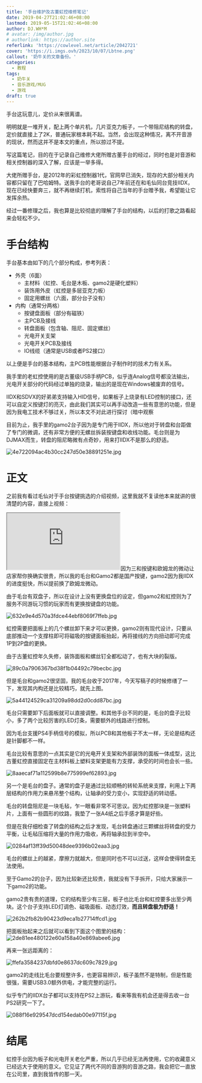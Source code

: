 ```yaml
---
title: '手台维护及古董虹控维修笔记'
date: 2019-04-27T21:02:46+08:00
lastmod: 2019-05-15T21:02:46+08:00
author: DJ.WH*M
# avatar: /img/author.jpg
# authorlink: https://author.site
referlink: 'https://cowlevel.net/article/2042721'
cover: 'https://i.imgs.ovh/2023/10/07/Lbtne.png'
callout: '奶牛关的文章备份。'
categories:
  - 教程
tags:
  - 奶牛关
  - 音乐游戏/MUG
  - 游戏
draft: true
---
```


手台这玩意儿，定价从来很离谱。

<!--more-->

明明就是一堆开关，配上两个单片机，几片亚克力板子，一个带阻尼结构的转盘，定价就直接上了2K，普通玩家根本耗不起。当然，会出现这种情况，离不开音游的现状，然而这并不是本文的重点，所以掠过不提。

写这篇笔记，目的在于记录自己维修大佬所赠古董手台的经过，同时也是对音游和相关控制器的深入了解，应该是一举多得。

大佬所赠手台，是2012年的彩虹控制器1代，官网早已消失，现存的大部分相关内容都只留在了巴哈姆特。送我手台的老哥说自己7年前还在和毛仙同台竞技IIDX，现在已经快要奔三，就不再继续打机，索性将自己当年的手台赠予我，希望能让它发挥余热。

经过一番修理之后，我也算是比较彻底的理解了手台的结构，以后的打歌之路看起来会轻松不少。

# 手台结构

手台基本由如下的几个部分构成，参考列表：

*   外壳（6面）
    *   主材料（虹控、毛台是木板、gamo2是硬化塑料）
    *   装饰用外皮（虹控是多层亚克力板）
    *   固定用螺丝（六面，部分台子没有）
*   内构（通常分两格）
    *   按键盘面板（部分有磁铁）
    *   主PCB及接线
    *   转盘面板（包含轴、阻尼、固定螺丝）
    *   光电开关支架
    *   光电开关PCB及接线
    *   IO线缆（通常是USB或者PS2接口）

以上便是手台的基本结构，主PCB性能根据台子制作时的技术力有关系。

我手里的老虹控使用的是古董级USB手柄PCB，似乎连Analog信号都没法输出，光电开关部分的代码经过单独的烧录，输出的是现在Windows被废弃的信号。

IIDX和SDVX的好弟弟支持输入HID信号，如果板子上烧录有LED控制的接口，还可以自定义按键灯的亮灭，由此我们其实可以再手动改造一些有意思的功能，但是因为我电工技术不够过关，所以本文不对此进行探讨<span class="spoiler">（暗中观察</span>

目前为止，我手里的gamo2台子因为是专门用于IIDX，所以他对于转盘和台距做了专门的微调，还有非常方便的无螺丝拆装按键盘和收线功能。毛台则是为DJMAX而生，转盘的阻尼略微有点奇妙，用来打IIDX不是那么的舒适。

![4e722094ac4b30cc247d50e38891251e.jpg](https://tva1.sinaimg.cn/mw690/006R15FXgy1h54ab6a6koj33a826oe84.jpg)

# 正文

之前我有看过毛仙对于手台按键挑选的介绍视频，这里我就不复读他本来就讲的很清楚的内容，直接上视频：

<span class="fr-video fr-fvc fr-dvb fr-draggable"><iframe class="cl-iframe cl-iframe-bilibili" src="https://cowlevel.net/adapter/video-transfer?url=https%3A%2F%2Fwww.bilibili.com%2Fhtml%2Fplayer.html%3Faid%3D13591111%26page%3D1&amp;thumb=https://pic1.cdncl.net/user/user_upload_osl/e94d326338ef2ff5b3887c7fc559e183.jpeg"></iframe></span>因为三和按键和欧姆龙的微动让店家帮你换确实很贵，所以我的毛台和Gamo2都是国产按键，gamo2因为我IIDX的进度挺快，所以提前换了欧姆龙微动。

由于毛台有双盘子，所以在设计上没有更换盘位的设定，但gamo2和虹控则为了服务不同游玩习惯的玩家而有更换按键盘的功能。

![632e9e4d570a3fdce44ebf8069f7ffeb.jpg](https://tva1.sinaimg.cn/mw690/006R15FXgy1h54abxel64j32io1w01kz.jpg)

虹控需要把面板上的几个螺丝卸下来才可以更换，gamo2则有现代设计，只要从底部推动一个支撑柱即可将磁吸的按键面板抬起，再将接线的方向扭动即可完成1P到2P盘的更换。

由于古董虹控年久失修，装饰面板和螺丝钉全都松动了，也有大块的裂版。

![89c0a7906367bd38f1b04492c79becbc.jpg](https://tva1.sinaimg.cn/mw690/006R15FXgy1h54acckeawj32io1w01kz.jpg)

<span>但是毛台和gamo2很坚固，我的毛台收于2017年，今天写稿子的时候修缮了一下，发现其内构还是比较精巧，就先上图。</span>

![5a44124529ca31209a98dd2d0cdd87bc.jpg](https://tva1.sinaimg.cn/mw690/006R15FXgy1h54acqf7c1j32z01z7hdv.jpg)

毛台只需要卸下后面板就可以直接调整。和其他手台不同的是，毛台的盘子比较小，多了两个比较厉害的LED灯条，需要额外的线路进行控制。

因为毛台支援PS4手柄信号的模拟，所以PCB和其他板子不太一样，无论是结构还是针脚都不一样。

毛台比较有意思的一点其实是它的光电开关支架和外部装饰的面板一体成型，这比古董虹控直接固定在主材料板上塑料支架更能有力支撑，承受的时间也会长一些。

![8aaecaf71a112599b8e775999ef62893.jpg](https://tva1.sinaimg.cn/mw690/006R15FXgy1h54ad53yzmj33a81uiqv7.jpg)

另一个是毛台的盘子。通常的盘子是通过比较顺畅的转轮系统来支撑，利用上下两层结构的作用力来悬吊整个结构，让轴承的受力变小，实现舒适的转动感。

毛台的转盘阻尼是一块毛毡，乍一眼看非常不可思议。因为虹控那块是一张塑料片，上面有一些圆形的纹路，我垫了一张A4纸之后手感才算是好些。

但是在我仔细检查了转盘的结构之后才发现，毛台转盘通过三颗螺丝将转盘的受力平衡，让毛毡压缩将大量的作用力吸收，再将轴承拉到半空中。

![0284af13ff39d50048dee9396b02eaa3.jpg](https://pic1.cdncl.net/user/Shinonomeshizuka/common_pic/0284af13ff39d50048dee9396b02eaa3.jpg)

毛台的螺丝上的越紧，摩擦力就越大，但是同时也不可以过送，这样会使得转盘无法使用。

至于Gamo2的台子，因为比较新还比较贵，我就没有下手拆开，只给大家展示一下gamo2的功能。

gamo2贵有贵的道理，它的结构至少有三层，板子也比毛台和虹控要多出至少两块。这个台子支持LED灯调色、磁吸面板、动态灯效，**而且转盘极为舒适！**

![262b2fb82b90423d9eca1b27714ffcd1.jpg](https://tva1.sinaimg.cn/mw690/006R15FXgy1h54adknpb0j33a81ui4qr.jpg)

把面板抬起来之后就可以看到下面这个图里的结构：  
![2de81ee480122e60a158a40e869abee6.jpg](https://tva1.sinaimg.cn/large/006R15FXgy1h54adz3ubqj33a826ohdu.jpg)

再来一张远距离的：

![ffefa3584237dbfd0e8637dc609c7829.jpg](https://tva1.sinaimg.cn/large/006R15FXgy1h54ae83zsjj33a826oe82.jpg)

gamo2的走线比毛台要规整许多，也更容易辨识，板子虽然不是特制，但是性能很强，需要USB3.0额外供电，才能完整的运行。

似乎专门的IIDX台子都可以支持在PS2上游玩，看来等我有机会还是得去收一台PS2研究一下了。

![088f16e929547dcd154edab00e97115f.jpg](https://tva1.sinaimg.cn/large/006R15FXgy1h54aei1wo0j33a81uib29.jpg)

# 结尾

虹控手台因为板子和光电开关老化严重，所以几乎已经无法再使用，它的收藏意义已经远大于使用的意义。它见证了两代不同的音游狗的音游之路，我会把它一直放在公司里，直到我皆传的那一天。